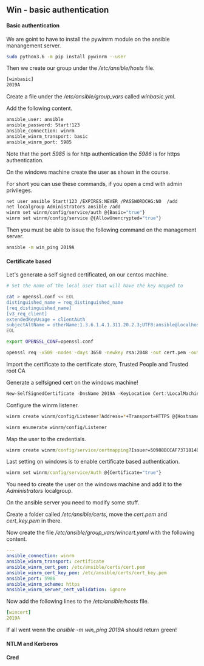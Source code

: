 ## Win - basic authentication

#### Basic authentication

We are goint to have to install the pywinrm module on the ansible manangement server.

``` bash
sudo python3.6 -m pip install pywinrm --user
```

Then we create our group under the */etc/ansible/hosts* file.

``` bash
[winbasic]
2019A
```

Create a file under the */etc/ansible/group_vars* called *winbasic.yml*.

Add the following content.

``` bash
ansible_user: ansible
ansible_password: Start!123
ansible_connection: winrm
ansible_winrm_transport: basic
ansible_winrm_port: 5985
```

Note that the port *5985* is for http authentication the *5986* is for https authentication.

On the windows machine create the user as shown in the course.

For short you can use these commands, if you open a cmd with admin privileges.

``` bash
net user ansible Start!123 /EXPIRES:NEVER /PASSWORDCHG:NO  /add
net localgroup Administrators ansible /add
winrm set winrm/config/service/auth @{Basic="true"}
winrm set winrm/config/service @{AllowUnencrypted="true"}
```

Then you must be able to issue the following command on the management server.

```bash
ansible -m win_ping 2019A
```

#### Certificate based

Let's generate a self signed certificated, on our centos machine.
``` bash
# Set the name of the local user that will have the key mapped to

cat > openssl.conf << EOL
distinguished_name = req_distinguished_name
[req_distinguished_name]
[v3_req_client]
extendedKeyUsage = clientAuth
subjectAltName = otherName:1.3.6.1.4.1.311.20.2.3;UTF8:ansible@localhost
EOL

export OPENSSL_CONF=openssl.conf

openssl req -x509 -nodes -days 3650 -newkey rsa:2048 -out cert.pem -outform PEM -keyout cert_key.pem -subj "/CN=ansible" -extensions v3_req_client
```

Import the certificate to the certificate store, Trusted People and Trusted root CA

Generate a selfsigned cert on the windows machine!

``` powershell
New-SelfSignedCertificate -DnsName 2019A -KeyLocation Cert:\LocalMachine\My\
```

Configure the winrm listener.

``` bash
winrm create winrm/config/Listener?Address=*+Transport=HTTPS @{Hostname="2019A";CertificateThumbprint="828F238786FE722A55420BE9209A93B996B8CEDF"}

winrm enumerate winrm/config/Listener
```

Map the user to the credentials.

``` cmd
winrm create winrm/config/service/certmapping?Issuer=50988BCCAF7371814D722E34CDC77A0FF0DE212A+Subject=ansible@localhost+URI=* @{UserName = "ansible";Password="*********************"}
```

Last setting on windows is to enable certificate based authentication.

``` cmd
winrm set winrm/config/service/Auth @{Certificate="true"}
```

You need to create the user on the windows machine and add it to the *Administrators* localgroup.

On the ansible server you need to modify some stuff.

Create a folder called */etc/ansible/certs*, move the *cert.pem* and *cert_key.pem* in there.

Now create the file */etc/ansible/group_vars/wincert.yaml* with the following content.

``` yaml
---
ansible_connection: winrm
ansible_winrm_transport: certificate
ansible_winrm_cert_pem: /etc/ansible/certs/cert.pem
ansible_winrm_cert_key_pem: /etc/ansible/certs/cert_key.pem
ansible_port: 5986
ansible_winrm_scheme: https
ansible_winrm_server_cert_validation: ignore
```

Now add the following lines to the */etc/ansible/hosts* file.

``` yaml
[wincert]
2019A
```

If all went wenn the *ansible -m win_ping 2019A* should return green!

#### NTLM and Kerberos


#### Cred